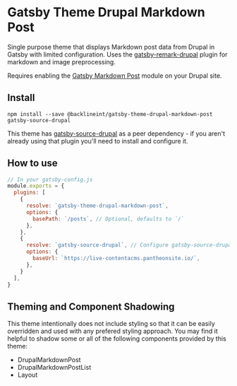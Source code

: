 # Gatsby Theme Drupal Markdown Post

Single purpose theme that displays Markdown post data from Drupal in Gatsby with limited 
configuration. Uses the [gatsby-remark-drupal](https://www.gatsbyjs.org/packages/@weknow/gatsby-remark-drupal/) plugin for markdown and image preprocessing.

Requires enabling the [Gatsby Markdown Post](https://drupal.org/projects/gatsby_markdown_post) module on your Drupal site.

## Install

`npm install --save @backlineint/gatsby-theme-drupal-markdown-post gatsby-source-drupal`

This theme has [gatsby-source-drupal](https://www.gatsbyjs.org/packages/gatsby-source-drupal/) as a peer dependency - if you aren't already using that
plugin you'll need to install and configure it.

## How to use

```javascript
// In your gatsby-config.js
module.exports = {
  plugins: [
    {
      resolve: `gatsby-theme-drupal-markdown-post`,
      options: {
        basePath: `/posts`, // Optional, defaults to `/`
      },
    },
    {
      resolve: `gatsby-source-drupal`, // Configure gatsby-source-drupal as needed
      options: {
        baseUrl: `https://live-contentacms.pantheonsite.io/`,
      },
    }
  ],
}
```

## Theming and Component Shadowing

This theme intentionally does not include styling so that it can be easily overridden and used with any prefered styling approach. You may find it helpful to shadow some or all of the following components provided by this theme:

* DrupalMarkdownPost
* DrupalMarkdownPostList
* Layout